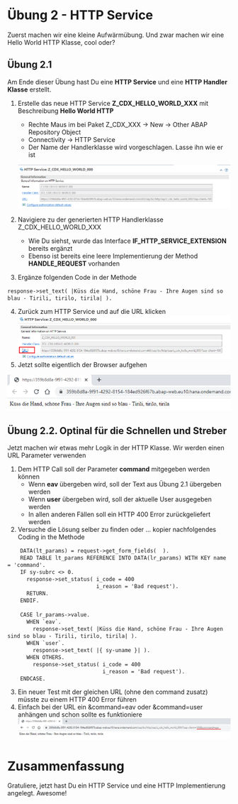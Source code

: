 # Übung 2 - HTTP Service
Zuerst machen wir eine kleine Aufwärmübung. Und zwar machen wir eine Hello World HTTP Klasse, cool oder? 
## Übung 2.1
Am Ende dieser Übung hast Du eine **HTTP Service** und eine **HTTP Handler Klasse** erstellt.
1. Erstelle das neue HTTP Service **Z_CDX_HELLO_WORLD_XXX** mit Beschreibung **Hello World HTTP**
   - Rechte Maus im bei Paket Z_CDX_XXX -> New -> Other ABAP Repository Object
   - Connectivity -> HTTP Service
   - Der Name der Handlerklasse wird vorgeschlagen. Lasse ihn wie er ist

   ![HTTPService](images/exc_1_2.png?raw=true "HTTP Service")
2. Navigiere zu der generierten HTTP Handlerklasse Z_CDX_HELLO_WORLD_XXX
   - Wie Du siehst, wurde das Interface **IF_HTTP_SERVICE_EXTENSION** bereits ergänzt
   - Ebenso ist bereits eine leere Implementierung der Method **HANDLE_REQUEST** vorhanden
3. Ergänze folgenden Code in der Methode
```
response->set_text( |Küss die Hand, schöne Frau - Ihre Augen sind so blau - Tirili, tirilo, tirila| ).
```
4. Zurück zum HTTP Service und auf die URL klicken
   ![HTTPService](images/exc_2_2.png?raw=true "HTTP Service")
5. Jetzt sollte eigentlich der Browser aufgehen

![HTTPService](images/exc_2_3.png?raw=true "HTTP Service")

## Übung 2.2. Optinal für die Schnellen und Streber
Jetzt machen wir etwas mehr Logik in der HTTP Klasse. Wir werden einen URL Parameter verwenden
1. Dem HTTP Call soll der Parameter **command** mitgegeben werden können
   - Wenn **eav** übergeben wird, soll der Text aus Übung 2.1 übergeben werden
   - Wenn **user** übergeben wird, soll der aktuelle User ausgegeben werden
   - In allen anderen Fällen soll ein HTTP 400 Error zurückgeliefert werden
2. Versuche die Lösung selber zu finden oder ... kopier nachfolgendes Coding in the Methode
```
    DATA(lt_params) = request->get_form_fields(  ).
    READ TABLE lt_params REFERENCE INTO DATA(lr_params) WITH KEY name = 'command'.
    IF sy-subrc <> 0.
      response->set_status( i_code = 400
                            i_reason = 'Bad request').
      RETURN.
    ENDIF.

    CASE lr_params->value.
      WHEN `eav`.
        response->set_text( |Küss die Hand, schöne Frau - Ihre Augen sind so blau - Tirili, tirilo, tirila| ).
      WHEN `user`.
        response->set_text( |{ sy-uname }| ).
      WHEN OTHERS.
        response->set_status( i_code = 400
                              i_reason = 'Bad request').
    ENDCASE.
```
3. Ein neuer Test mit der gleichen URL (ohne den command zusatz) müsste zu einem HTTP 400 Error führen
4. Einfach bei der URL ein &command=eav oder &command=user anhängen und schon sollte es funktioniere
![HTTPService](images/exc_2_4.png?raw=true "HTTP Service")
# Zusammenfassung
Gratuliere, jetzt hast Du ein HTTP Service und eine HTTP Implementierung angelegt. Awesome!
